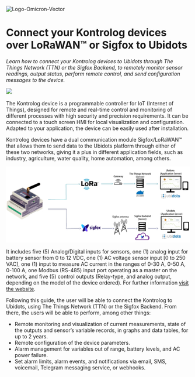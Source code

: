 ![Logo-Omicron-Vector](https://github.com/Omicron-IoT-Solutions/Datalog-X-PRO/assets/141452095/bc764263-2774-445c-a2a3-1181439de2bd)
# Connect your Kontrolog devices over LoRaWAN™ or Sigfox to Ubidots
*Learn how to connect your Kontrolog devices to Ubidots through The Things Network (TTN) or the Sigfox Backend, to remotely monitor sensor readings, output status, perform remote control, and send configuration messages to the device.*

![](https://github.com/Omicron-IoT-Solutions/Ubidots-Tutorials/blob/main/Kontrolog/Images/Img01.png)

The Kontrolog device is a programmable controller for IoT (Internet of Things), designed for remote and real-time control and monitoring of different processes with high security and precision requirements. It can be connected to a touch screen HMI for local visualization and configuration. Adapted to your application, the device can be easily used after installation.

Kontrolog devices have a dual communication module Sigfox/LoRaWAN™ that allows them to send data to the Ubidots platform through either of these two networks, giving it a plus in different application fields, such as industry, agriculture, water quality, home automation, among others.

![](https://github.com/Omicron-IoT-Solutions/Ubidots-Tutorials/blob/main/Kontrolog/Images/Img02.png)

It includes five (5) Analog/Digital inputs for sensors, one (1) analog input for battery sensor from 0 to 12 VDC, one (1) AC voltage sensor input [0 to 250 VAC], one (1) input to measure AC current in the ranges of 0-30 A, 0-50 A, 0-100 A, one Modbus (RS-485) input port operating as a master on the network, and five (5) control outputs (Relay-type, and analog output, depending on the model of the device ordered). For further information [visit the website](https://omicroniot.com/). 

Following this guide, the user will be able to connect the Kontrolog to Ubidots, using The Things Network (TTN) or the Sigfox Backend. From there, the users will be able to perform, among other things:
+ Remote monitoring and visualization of current measurements, state of the outputs and sensor’s variable records, in graphs and data tables, for up to 2 years.
+ Remote configuration of the device parameters.
+ Alarm management for variables out of range, battery levels, and AC power failure.
+ Set alarm limits, alarm events, and notifications via email, SMS, voicemail, Telegram messaging service, or webhooks.


